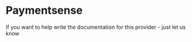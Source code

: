 # Paymentsense  

<callout-box type="info" heading="Work in progress">

If you want to help write the documentation for this provider - just let us know 

</callout-box>
